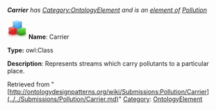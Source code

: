 ___Carrier__ has [Category:OntologyElement](../../Category/OntologyElement.md "Category:OntologyElement") and is an [element of](../../Property/ElementOf.md "Property:ElementOf") [Pollution](../../Submissions/Pollution.md "Submissions:Pollution")_


  




[![Class](../../images/thumb/2/27/Class.gif/45px-Class.gif)](../../Image/Class.gif.md "Class")
__Name__: Carrier 


__Type:__ owl:Class 


__Description__: Represents streams which carry pollutants to a particular place. 





Retrieved from "[http://ontologydesignpatterns.org/wiki/Submissions:Pollution/Carrier](../../Submissions/Pollution/Carrier.md)"
 [Category](http://ontologydesignpatterns.org/wiki/Special:Categories "Special:Categories"): [OntologyElement](../../Category/OntologyElement.md "Category:OntologyElement")